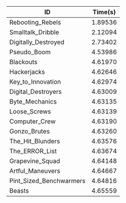 |ID|Time(s)|
|-|-|
|Rebooting_Rebels|1.89536|
|Smalltalk_Dribble|2.12094|
|Digitally_Destroyed|2.73402|
|Pseudo_Boom|4.53986|
|Blackouts|4.61970|
|Hackerjacks|4.62646|
|Key_to_Innovation|4.62974|
|Digital_Destroyers|4.63009|
|Byte_Mechanics|4.63135|
|Loose_Screws|4.63139|
|Computer_Crew|4.63190|
|Gonzo_Brutes|4.63260|
|The_Hit_Blunders|4.63576|
|The_ERROR_List|4.63674|
|Grapevine_Squad|4.64148|
|Artful_Maneuvers|4.64667|
|Pint_Sized_Benchwarmers|4.64816|
|Beasts|4.65559|
